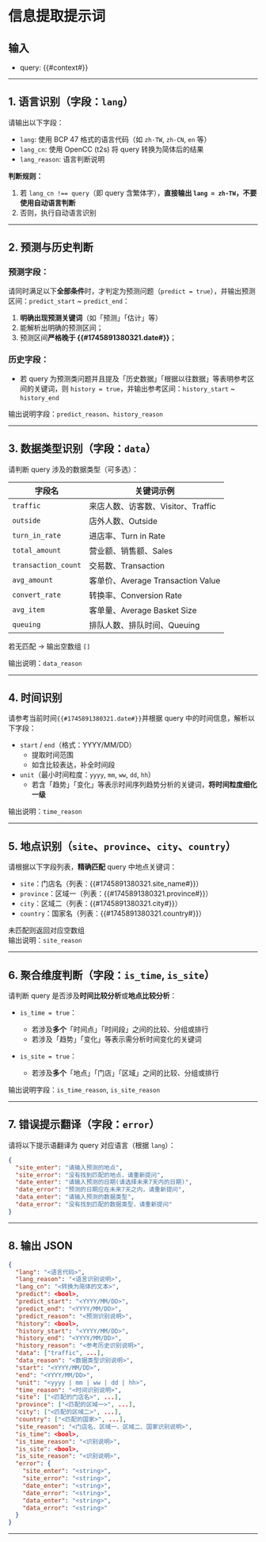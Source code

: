 
# 信息提取提示词

## 输入
- query: {{#context#}}

---

## 1. 语言识别（字段：`lang`）

请输出以下字段：
- `lang`: 使用 BCP 47 格式的语言代码（如 `zh-TW`, `zh-CN`, `en` 等）
- `lang_cn`: 使用 OpenCC (t2s) 将 query 转换为简体后的结果
- `lang_reason`: 语言判断说明

**判断规则：**

1. 若 `lang_cn !== query`（即 query 含繁体字），**直接输出 `lang = zh-TW`，不要使用自动语言判断**
2. 否则，执行自动语言识别

---

## 2. 预测与历史判断

### 预测字段：
请同时满足以下**全部条件**时，才判定为预测问题（`predict = true`），并输出预测区间：`predict_start` ~ `predict_end`：
1. **明确出现预测关键词**（如「预测」「估计」等）
2. 能解析出明确的预测区间；
3. 预测区间**严格晚于 {{#1745891380321.date#}}**；

### 历史字段：
- 若 query 为预测类问题并且提及「历史数据」「根据以往数据」等表明参考区间的关键词，则 `history = true`，并输出参考区间：`history_start` ~ `history_end`

输出说明字段：`predict_reason`、`history_reason`

---

## 3. 数据类型识别（字段：`data`）

请判断 query 涉及的数据类型（可多选）：

| 字段名                 | 关键词示例                         |
|---------------------|-------------------------------|
| `traffic`           | 来店人数、访客数、Visitor、Traffic      |
| `outside`           | 店外人数、Outside                  |
| `turn_in_rate`      | 进店率、Turn in Rate              |
| `total_amount`      | 营业额、销售额、Sales                 |
| `transaction_count` | 交易数、Transaction               |
| `avg_amount`        | 客单价、Average Transaction Value |
| `convert_rate`      | 转换率、Conversion Rate           |
| `avg_item`          | 客单量、Average Basket Size       |
| `queuing`           | 排队人数、排队时间、Queuing             |

若无匹配 → 输出空数组 `[]`

输出说明：`data_reason`

---

## 4. 时间识别

请参考当前时间`{{#1745891380321.date#}}`并根据 query 中的时间信息，解析以下字段：
- `start` / `end`（格式：YYYY/MM/DD）
  - 提取时间范围
  - 如含比较表达，补全时间段
- `unit`（最小时间粒度：`yyyy`, `mm`, `ww`, `dd`, `hh`）
  - 若含「趋势」「变化」等表示时间序列趋势分析的关键词，**将时间粒度细化一级**


输出说明：`time_reason`

---

## 5. 地点识别（`site`、`province`、`city`、`country`）

请根据以下字段列表，**精确匹配** query 中地点关键词：

- `site`：门店名（列表：{{#1745891380321.site_name#}}）
- `province`：区域一（列表：{{#1745891380321.province#}}）
- `city`：区域二（列表：{{#1745891380321.city#}}）
- `country`：国家名（列表：{{#1745891380321.country#}}）

未匹配则返回对应空数组  
输出说明：`site_reason`

---

## 6. 聚合维度判断（字段：`is_time`, `is_site`）

请判断 query 是否涉及**时间比较分析**或**地点比较分析**：

- `is_time = true`：
  - 若涉及**多个**「时间点」「时间段」之间的比较、分组或排行
  - 若涉及「趋势」「变化」等表示需分析时间变化的关键词

- `is_site = true`：
  - 若涉及**多个**「地点」「门店」「区域」之间的比较、分组或排行

输出说明字段：`is_time_reason`, `is_site_reason`

---

## 7. 错误提示翻译（字段：`error`）

请将以下提示语翻译为 query 对应语言（根据 `lang`）：

```json
{
  "site_enter": "请输入预测的地点",
  "site_error": "没有找到匹配的地点，请重新提问",
  "date_enter": "请输入预测的日期(请选择未来7天内的日期)",
  "date_error": "预测的日期应在未来7天之内，请重新提问",
  "data_enter": "请输入预测的数据类型",
  "data_error": "没有找到匹配的数据类型，请重新提问"
}
````

---

## 8. 输出 JSON

```json
{
  "lang": "<语言代码>",
  "lang_reason": "<语言识别说明>",
  "lang_cn": "<转换为简体的文本>",
  "predict": <bool>,
  "predict_start": "<YYYY/MM/DD>",
  "predict_end": "<YYYY/MM/DD>",
  "predict_reason": "<预测识别说明>",
  "history": <bool>,
  "history_start": "<YYYY/MM/DD>",
  "history_end": "<YYYY/MM/DD>",
  "history_reason": "<参考历史识别说明>",
  "data": ["traffic", ...],
  "data_reason": "<数据类型识别说明>",
  "start": "<YYYY/MM/DD>",
  "end": "<YYYY/MM/DD>",
  "unit": "<yyyy | mm | ww | dd | hh>",
  "time_reason": "<时间识别说明>",
  "site": ["<匹配的门店名>", ...],
  "province": ["<匹配的区域一>", ...],
  "city": ["<匹配的区域二>", ...],
  "country": ["<匹配的国家>", ...],
  "site_reason": "<门店名、区域一、区域二、国家识别说明>",
  "is_time": <bool>,
  "is_time_reason": "<识别说明>",
  "is_site": <bool>,
  "is_site_reason": "<识别说明>",
  "error": {
    "site_enter": "<string>",
    "site_error": "<string>",
    "date_enter": "<string>",
    "date_error": "<string>",
    "data_enter": "<string>",
    "data_error": "<string>"
  }
}
```

---
